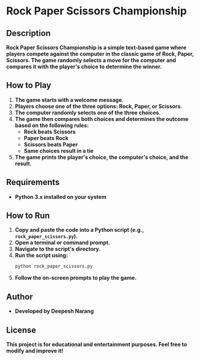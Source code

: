 # **Rock Paper Scissors Championship**

## **Description**
**Rock Paper Scissors Championship is a simple text-based game where players compete against the computer in the classic game of Rock, Paper, Scissors. The game randomly selects a move for the computer and compares it with the player's choice to determine the winner.**

## **How to Play**
1. **The game starts with a welcome message.**
2. **Players choose one of the three options: Rock, Paper, or Scissors.**
3. **The computer randomly selects one of the three choices.**
4. **The game then compares both choices and determines the outcome based on the following rules:**
   - **Rock beats Scissors**
   - **Paper beats Rock**
   - **Scissors beats Paper**
   - **Same choices result in a tie**
5. **The game prints the player's choice, the computer's choice, and the result.**

## **Requirements**
- **Python 3.x installed on your system**

## **How to Run**
1. **Copy and paste the code into a Python script (e.g., `rock_paper_scissors.py`).**
2. **Open a terminal or command prompt.**
3. **Navigate to the script's directory.**
4. **Run the script using:**
   ```sh
   python rock_paper_scissors.py
   ```
5. **Follow the on-screen prompts to play the game.**

## **Author**
- **Developed by Deepesh Narang**

## **License**
**This project is for educational and entertainment purposes. Feel free to modify and improve it!**
